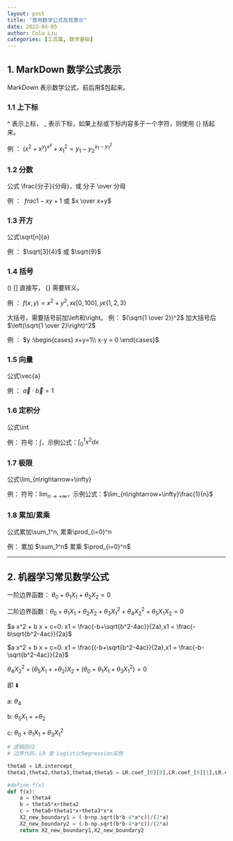 ```yaml
---
layout: post
title: "常用数学公式及其表示"
date: 2023-04-05
author: Cola Liu
categories: [工具篇, 数学基础]
---
```



## 1. MarkDown 数学公式表示

MarkDown 表示数学公式，前后用$包起来。

### 1.1 上下标

^ 表示上标， _ 表示下标，如果上标或下标内容多于一个字符，则使用 {} 括起来。

例 ： $(x^2 + x^y )^{x^y}+ x_1^2= y_1 - y_2^{x_1-y_1^2}$


### 1.2 分数

公式 \frac{分子}{分母}，或 分子 \over 分母

例 ： $\ frac{1-x}{y+1}$ 或 $x \over x+y$

### 1.3 开方

公式\sqrt[n]{a}

例 ： $\sqrt[3]{4}$ 或 $\sqrt{9}$

### 1.4 括号

() [] 直接写， {} 需要转义。

例 ： $f(x, y) = x^2 + y^2, x \epsilon [0, 100], y \epsilon \{1,2,3\}$

大括号，需要括号前加\left和\right。
例： $(\sqrt{1 \over 2})^2$ 加大括号后 $\left(\sqrt{1 \over 2}\right)^2$

例 ： $y :\begin{cases} x+y=1\\ x-y = 0 \end{cases}$

### 1.5 向量

公式\vec{a}

例 ： $\vec a \cdot \vec b = 1$

### 1.6 定积分

公式\int

例： 符号：$\int$，示例公式：$\int_0^1x^2dx$

### 1.7 极限

公式\lim_{n\rightarrow+\infty}

例： 符号：$\lim_{n\rightarrow+\infty}$，示例公式：$\lim_{n\rightarrow+\infty}\frac{1}{n}$

### 1.8 累加/累乘

公式累加\sum_1^n, 累乘\prod_{i=0}^n

例： 
累加 $\sum_1^n$
累乘  $\prod_{i=0}^n$

---

## 2. 机器学习常见数学公式

一阶边界函数： $\theta_0 + \theta_1 X_1 + \theta_2 X_2 = 0$

二阶边界函数：$\theta_0 + \theta_1 X_1 + \theta_2 X_2+ \theta_3 X_1^2 + \theta_4 X_2^2 + \theta_5 X_1 X_2 = 0$

$a x^2 + b x + c=0: x1 = \frac{-b+\sqrt{b^2-4ac}}{2a},x1 = \frac{-b\sqrt{b^2-4ac}}{2a}$

$a x^2 + b x + c=0: x1 = \frac{(-b+\sqrt{b^2-4ac}}{2a},x1 = \frac{-b-\sqrt{b^2-4ac}}{2a}$

$\theta_4 X_2^2 + (\theta_5 X_1++ \theta_2) X_2 + (\theta_0 + \theta_1 X_1 + \theta_3 X_1^2)=0$

即 ⬇️

a: $\theta_4$

b: $\theta_5 X_1++ \theta_2$

c: $\theta_0 + \theta_1 X_1 + \theta_3 X_1^2$


```python
# 逻辑回归
# 边界代码，LR 是 LogisticRegression实例

theta0 = LR.intercept_
theta1,theta2,theta3,theta4,theta5 = LR.coef_[0][0],LR.coef_[0][1],LR.coef_[0][2],LR.coef_[0][3],LR.coef_[0][4]

#define f(x)
def f(x):
    a = theta4
    b = theta5*x+theta2
    c = theta0+theta1*x+theta3*x*x
    X2_new_boundary1 = (-b+np.sqrt(b*b-4*a*c))/(2*a)
    X2_new_boundary2 = (-b-np.sqrt(b*b-4*a*c))/(2*a)
    return X2_new_boundary1,X2_new_boundary2
```